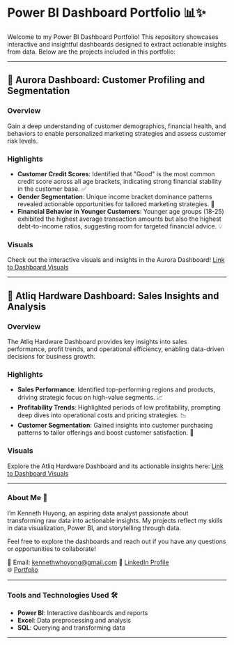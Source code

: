 # Power BI Dashboard Portfolio 📊✨

Welcome to my Power BI Dashboard Portfolio! This repository showcases interactive and insightful dashboards designed to extract actionable insights from data. Below are the projects included in this portfolio:

---

## 🌌 Aurora Dashboard: Customer Profiling and Segmentation

### Overview
Gain a deep understanding of customer demographics, financial health, and behaviors to enable personalized marketing strategies and assess customer risk levels.

### Highlights
- **Customer Credit Scores**: Identified that "Good" is the most common credit score across all age brackets, indicating strong financial stability in the customer base. ✅  
- **Gender Segmentation**: Unique income bracket dominance patterns revealed actionable opportunities for tailored marketing strategies. 👥  
- **Financial Behavior in Younger Customers**: Younger age groups (18-25) exhibited the highest average transaction amounts but also the highest debt-to-income ratios, suggesting room for targeted financial advice. 💡  

### Visuals
Check out the interactive visuals and insights in the Aurora Dashboard! [Link to Dashboard Visuals](https://github.com/Yungssu/PowerBIDashboard/tree/main/AtliqDashboard)  

---

## 🏢 Atliq Hardware Dashboard: Sales Insights and Analysis

### Overview
The Atliq Hardware Dashboard provides key insights into sales performance, profit trends, and operational efficiency, enabling data-driven decisions for business growth.

### Highlights
- **Sales Performance**: Identified top-performing regions and products, driving strategic focus on high-value segments. 📈  
- **Profitability Trends**: Highlighted periods of low profitability, prompting deep dives into operational costs and pricing strategies. 📉  
- **Customer Segmentation**: Gained insights into customer purchasing patterns to tailor offerings and boost customer satisfaction. 💼  

### Visuals
Explore the Atliq Hardware Dashboard and its actionable insights here: [Link to Dashboard Visuals](https://github.com/Yungssu/PowerBIDashboard/tree/main/AuroraDashboard)

---

### About Me 🌟
I’m Kenneth Huyong, an aspiring data analyst passionate about transforming raw data into actionable insights. My projects reflect my skills in data visualization, Power BI, and storytelling through data.

Feel free to explore the dashboards and reach out if you have any questions or opportunities to collaborate!

📧 Email: kennethwhoyong@gmail.com 
💼 [LinkedIn Profile](#)  
🌐 [Portfolio](https://github.com/Yungssu/kennethHuyong.github.io)

---

### Tools and Technologies Used 🛠️
- **Power BI**: Interactive dashboards and reports
- **Excel**: Data preprocessing and analysis
- **SQL**: Querying and transforming data

---
